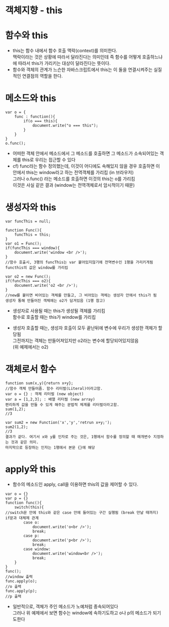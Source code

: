 객체지향 - this
================

# 함수와 this

* this는 함수 내에서 함수 호출 맥락(context)를 의미한다.   
맥락이라는 것은 상황에 따라서 달라진다는 의미인데 즉 함수를 어떻게 호출하느냐에 따라서 this가 가리키는 대상이 달라진다는 뜻이다.
* 함수와 객체의 관계가 느슨한 자바스크립트에서 this는 이 둘을 연결시켜주는 실질적인 연결점의 역할을 한다.

# 메소드와 this
```
var o = {
    func : function(){
        if(o === this){
            document.write("o === this");
        }
    }
}
o.func();  
```
* 어떠한 객체 안에서 메소드에서 그 메소드를 호출하면 그 메소드가 소속되어있는 객체를 this로 우리는 접근할 수 있다
* cf) func라는 함수 정의했는데, 이것이 어디에도 속해있지 않을 경우 호출하면 이 안에서 this는 window라고 하는 전역객체를 가리킴 (in 브라우저)   
그러나 o.func() 라는 메소드를 호출하면 이것의 this는 o를 가리킴   
이것은 사실 같은 결과 (window는 전역객체로서 암시적이기 때문)   

# 생성자와 this
```
var funcThis = null; 
 
function Func(){
    funcThis = this;
}
var o1 = Func();
if(funcThis === window){
    document.write('window <br />');
}
//함수 호출시, 3행의 funcThis는 var 붙어있지않기에 전역변수인 1행을 가리키게됨
functhis의 값은 window를 가리킴
 
var o2 = new Func();
if(funcThis === o2){
    document.write('o2 <br />');
}
//new를 붙이면 비어있는 객체를 만들고, 그 비어있는 객체는 생성자 안에서 this가 됨
생성자 통해 만들어진 객체에는 o2가 담겨있음 (1행 참고)
```

* 생성자로 사용될 때는 this가 생성될 객체를 가리킴   
함수로 호출할 때는 this가 window를 가리킴

* 생성자 호출할 때는, 생성자 호출이 모두 끝난뒤에 변수에 우리가 생성한 객체가 할당됨   
그전까지는 객체는 만들어져있지만 o2라는 변수에 할당되어있지않음   
(위 예제에서는 o2)

# 객체로서 함수
```
function sum(x,y){return x+y};
//함수 객체 만들어줌. 함수 리터럴(Literal)이라고함.
var o = {} : 객체 리터럴 (new object)
var a = [1,2,3]; : 배열 리터럴 (new array)
편리하게 값을 만들 수 있게 해주는 문법적 체계를 리터럴이라고함.
sum(1,2);
//3

var sum2 = new Function('x','y','retrun x+y;');
sum2(1,2);
//3
결과가 같다. 여기서 x와 y를 인자로 주는 것은, 1행에서 함수를 정의할 때 매개변수 지정하는 것과 같은 의미. 
마지막으로 등장하는 인자는 1행에서 본문 {}에 해당
```

# apply와 this
* 함수의 메소드인 apply, call을 이용하면 this의 값을 제어할 수 있다. 
```
var o = {}
var p = {}
function func(){
    switch(this){
//switch문 안에 this와 같은 case 안에 들어있는 구간 실행됨 (break 만날 때까지)
if문과 대체제 관계
        case o:
            document.write('o<br />');
            break;
        case p:
            document.write('p<br />');
            break;
        case window:
            document.write('window<br />');
            break;          
    }
}
func();
//window 출력
func.apply(o);
//o 출력
func.apply(p);
//p 출력
```

* 일반적으로, 객체가 주인 메소드가 노예처럼 종속되어있다   
그러나 위 예제에서 보면 함수는 window에 속하기도하고 o나 p의 메소드가 되기도한다


